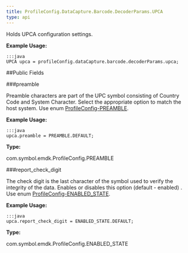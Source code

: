```yaml
---
title: ProfileConfig.DataCapture.Barcode.DecoderParams.UPCA
type: api
---
```



Holds UPCA configuration settings. 
 
 

**Example Usage:**
	
	:::java	
	UPCA upca = profileConfig.dataCapture.barcode.decoderParams.upca;


##Public Fields

###preamble

Preamble characters are part of the UPC symbol consisting of Country Code and System Character. 
 Select the appropriate option to match the host system. 
 Use enum [ProfileConfig-PREAMBLE](../ProfileConfig-PREAMBLE). 
 
 

**Example Usage:**
	
	:::java	
	upca.preamble = PREAMBLE.DEFAULT;


**Type:**

com.symbol.emdk.ProfileConfig.PREAMBLE

###report_check_digit

The check digit is the last character of the symbol used to verify the integrity of the data. 
 Enables or disables this option (default - enabled) . 
 Use enum [ProfileConfig-ENABLED_STATE](../ProfileConfig-ENABLED_STATE). 
 
 

**Example Usage:**
	
	:::java	
	upca.report_check_digit = ENABLED_STATE.DEFAULT;


**Type:**

com.symbol.emdk.ProfileConfig.ENABLED_STATE

